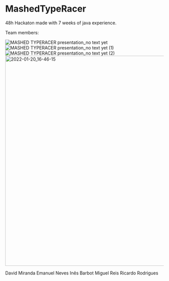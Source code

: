 # MashedTypeRacer

48h Hackaton made with 7 weeks of java experience.

Team members:

![MASHED TYPERACER presentation_no text yet](https://user-images.githubusercontent.com/74261178/150385557-453baa79-bb96-42ea-a31a-2e02cd4f7fda.png)
![MASHED TYPERACER presentation_no text yet (1)](https://user-images.githubusercontent.com/74261178/150385604-4933bf63-d9df-4f4b-b4d1-18d6f931701b.png)
![MASHED TYPERACER presentation_no text yet (2)](https://user-images.githubusercontent.com/74261178/150385628-298ea02a-31c6-4157-87d4-5562ec8e7812.png)
<img width="665" alt="2022-01-20_16-46-15" src="https://user-images.githubusercontent.com/74261178/150385684-668f212b-8395-49e2-beae-e8203c6278b6.png">


David Miranda
Emanuel Neves 
Inês Barbot
Miguel Reis 
Ricardo Rodrigues

